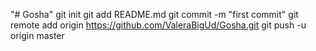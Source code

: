 "# Gosha"  git init git add README.md git commit -m "first commit" git remote add origin https://github.com/ValeraBigUd/Gosha.git git push -u origin master
